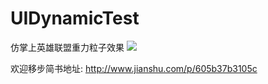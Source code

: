 # UIDynamicTest
仿掌上英雄联盟重力粒子效果
![](https://github.com/wutao66/UIDynamicTest/blob/master/test.gif)


欢迎移步简书地址: http://www.jianshu.com/p/605b37b3105c
